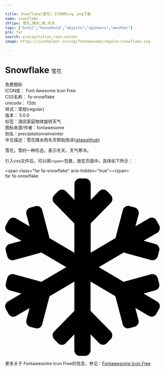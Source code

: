 ```yaml
---

title: Snowflake(雪花) ICON转svg、png下载
name: snowflake
zhTips: 雪花,降水,雨,冬天
tags: ["hotel","household","objects","spinners","weather"]
pre: far
search: precipitation,rain,winter
image: https://iconhelper.cn/svg/fontawesome/regular/snowflake.svg

---
```


# Snowflake  <small style="font-size: 60%;font-weight: 100">雪花</small>


<div class="detail-page">
<p>
<span><span class="badge-success badge">免费图标</span> </span>
<br/>
<span>
ICON库：
<span class="badge-secondary badge">Font Awesome Icon Free</span> 
</span>
<br/>
<span>
CSS名称：
<span class="badge-secondary badge">fa-snowflake</span> 
</span>
<br/>
<span>
unicode：
<span class="badge-secondary badge">f2dc</span> 
<copy-btn content='f2dc' btn-title=""></copy-btn>
<copy-btn :content='String.fromCodePoint(parseInt("f2dc", 16))' btn-title="复制U"></copy-btn>
</span><br/><span>样式：<span class="badge-light badge">常规(regular)</span></span>
<br/>
<span>
版本：
<span class="badge-secondary badge">5.0.0</span> 
</span><br/><span>标签：<span class="badge-light badge"><router-link to="/tags/hotel.html">酒店</router-link></span><span class="badge-light badge"><router-link to="/tags/household.html">家庭</router-link></span><span class="badge-light badge"><router-link to="/tags/objects.html">物体</router-link></span><span class="badge-light badge"><router-link to="/tags/spinners.html">旋转</router-link></span><span class="badge-light badge"><router-link to="/tags/weather.html">天气</router-link></span></span>
<br/>
<span>图标来源/作者：<span class="badge-light badge">fontawesome</span></span> 
<br/>
<span>别名：<span class="badge-light badge">precipitation</span><span class="badge-light badge">rain</span><span class="badge-light badge">winter</span></span><br/><span class="zh-detail">中文描述：<span class="badge-primary badge">雪花</span><span class="badge-primary badge">降水</span><span class="badge-primary badge">雨</span><span class="badge-primary badge">冬天</span><span class="help-link"><span>帮助改进</span>(<a href="https://gitee.com/liuwave/icon-helper/edit/master/json/fontawesome/regular/snowflake.json" target="_blank" rel="noopener noreferrer">gitee</a><a href="https://github.com/liuwave/icon-helper/edit/master/json/fontawesome/regular/snowflake.json" target="_blank" rel="noopener noreferrer">github</a></span>)</span><br/>
</p>
</div><div class="description description alert alert-light">雪花，雪的一种形态，表示冬天、天气寒冷。</div>
<div class="alert alert-dark">
  <i class="far fa-snowflake fa-xs"></i>
  <i class="far fa-snowflake fa-sm"></i>
  <i class="far fa-snowflake fa-lg"></i>
  <i class="far fa-snowflake fa-2x"></i>
  <i class="far fa-snowflake fa-3x"></i>
  <i class="far fa-snowflake fa-5x"></i>
  <i class="far fa-snowflake fa-7x"></i>
</div>
<div>
  <p>引入css文件后，可以用<code>&lt;span&gt;</code>包裹，放在页面中。具体如下所示：    
  </p>
  <div class="alert alert-primary" style="font-size: 14px">
    &lt;span class="far fa-snowflake" aria-hidden="true"&gt;&lt;/span&gt;
    <copy-btn content='<span class="far fa-snowflake" aria-hidden="true"></span>'></copy-btn>
  </div>
  <div class="alert alert-secondary">
    <i class="far fa-snowflake"
    style="font-size: 24px"
    aria-hidden="true"></i> far fa-snowflake
    <copy-btn content="far fa-snowflake" btn-title="复制图标名称"></copy-btn>
  </div>
</div>
<div id="svg" class="svg-wrap">
<svg xmlns="http://www.w3.org/2000/svg" viewBox="0 0 448 512"><path d="M440.1 355.2l-39.2-23 34.1-9.3c8.4-2.3 13.4-11.1 11.1-19.6l-4.1-15.5c-2.2-8.5-10.9-13.6-19.3-11.3L343 298.2 271.2 256l71.9-42.2 79.7 21.7c8.4 2.3 17-2.8 19.3-11.3l4.1-15.5c2.2-8.5-2.7-17.3-11.1-19.6l-34.1-9.3 39.2-23c7.5-4.4 10.1-14.2 5.8-21.9l-7.9-13.9c-4.3-7.7-14-10.3-21.5-5.9l-39.2 23 9.1-34.7c2.2-8.5-2.7-17.3-11.1-19.6l-15.2-4.1c-8.4-2.3-17 2.8-19.3 11.3l-21.3 81-71.9 42.2v-84.5L306 70.4c6.1-6.2 6.1-16.4 0-22.6l-11.1-11.3c-6.1-6.2-16.1-6.2-22.2 0l-24.9 25.4V16c0-8.8-7-16-15.7-16h-15.7c-8.7 0-15.7 7.2-15.7 16v46.1l-24.9-25.4c-6.1-6.2-16.1-6.2-22.2 0L142.1 48c-6.1 6.2-6.1 16.4 0 22.6l58.3 59.3v84.5l-71.9-42.2-21.3-81c-2.2-8.5-10.9-13.6-19.3-11.3L72.7 84c-8.4 2.3-13.4 11.1-11.1 19.6l9.1 34.7-39.2-23c-7.5-4.4-17.1-1.8-21.5 5.9l-7.9 13.9c-4.3 7.7-1.8 17.4 5.8 21.9l39.2 23-34.1 9.1c-8.4 2.3-13.4 11.1-11.1 19.6L6 224.2c2.2 8.5 10.9 13.6 19.3 11.3l79.7-21.7 71.9 42.2-71.9 42.2-79.7-21.7c-8.4-2.3-17 2.8-19.3 11.3l-4.1 15.5c-2.2 8.5 2.7 17.3 11.1 19.6l34.1 9.3-39.2 23c-7.5 4.4-10.1 14.2-5.8 21.9L10 391c4.3 7.7 14 10.3 21.5 5.9l39.2-23-9.1 34.7c-2.2 8.5 2.7 17.3 11.1 19.6l15.2 4.1c8.4 2.3 17-2.8 19.3-11.3l21.3-81 71.9-42.2v84.5l-58.3 59.3c-6.1 6.2-6.1 16.4 0 22.6l11.1 11.3c6.1 6.2 16.1 6.2 22.2 0l24.9-25.4V496c0 8.8 7 16 15.7 16h15.7c8.7 0 15.7-7.2 15.7-16v-46.1l24.9 25.4c6.1 6.2 16.1 6.2 22.2 0l11.1-11.3c6.1-6.2 6.1-16.4 0-22.6l-58.3-59.3v-84.5l71.9 42.2 21.3 81c2.2 8.5 10.9 13.6 19.3 11.3L375 428c8.4-2.3 13.4-11.1 11.1-19.6l-9.1-34.7 39.2 23c7.5 4.4 17.1 1.8 21.5-5.9l7.9-13.9c4.6-7.5 2.1-17.3-5.5-21.7z"/></svg>
</div>
<detail full-name='fa-snowflake'></detail>

<Vssue title="关于“Snowflake”的评论" />
    
<div><p>更多关于  Fontawesome Icon Free的信息，参见：<a target="_blank" href="https://iconhelper.cn/fontawesome.html">Fontawesome Icon Free</a>
</p></div>
